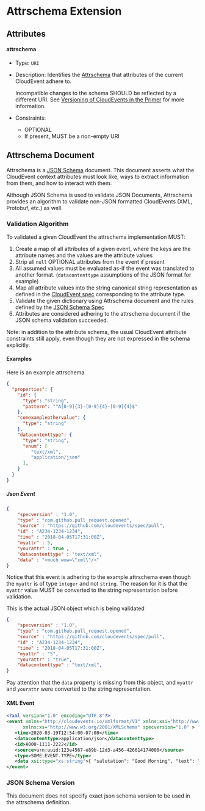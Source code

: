 # Attrschema Extension

## Attributes

#### attrschema

- Type: `URI`
- Description: Identifies the [Attrschema](#attrschema-document) that attributes of
  the current CloudEvent adhere to.
 
  Incompatible changes to the schema SHOULD be reflected by a different URI. See
  [Versioning of CloudEvents in the Primer](../primer.md#versioning-of-cloudevents)
  for more information.
- Constraints:
  - OPTIONAL
  - If present, MUST be a non-empty URI

<!--
If the future will require schema languages other than JSON Schema,
we can add an "attrschematype" attribute which will be defaulted to 
"jsonschema" and MAY hold additional types such as "xsd" which will indicate
different validation algorithms
-->
 
## Attrschema Document

Attrschema is a [JSON Schema][json-schema] document. This document asserts what the
CloudEvent context attributes must look like, ways to extract information from them, and
how to interact with them.

Although JSON Schema is used to validate JSON Documents, Attrschema provides an
algorithm to validate non-JSON formatted CloudEvents (XML, Protobuf, etc.) as well.

### Validation Algorithm
To validated a given CloudEvent the attrschema implementation MUST:

1. Create a map of all attributes of a given event, where the keys are the attribute
    names and the values are the attribute values
2. Strip all `null` OPTIONAL attributes from the event if present
3. All assumed values must be evaluated as-if the event was translated to another
   format. (`datacontenttype` assumptions of the JSON format for example)
4. Map all attribute values into the string canonical string representation as
   defined in the [CloudEvent spec](../spec.md#type-system) corresponding to 
   the attribute type.
5. Validate the given dictionary using Attrschema document and the rules defined by the
    [JSON Schema Spec][json-schema-spec] 
6. Attributes are considered adhering to the attrschema document if the JSON schema
   validation succeeded.

Note: in addition to the attribute schema, the usual CloudEvent attribute constraints
still apply, even though they are not expressed in the schema explicitly. 

#### Examples
Here is an example attrschema
```json
{
  "properties": {
    "id": {
      "type": "string",
      "pattern": "^A[0-9]{3}-[0-9]{4}-[0-9]{4}$"
    },
    "comexampleothervalue": {
      "type": "string"
    },
    "datacontenttype": {
      "type": "string",
      "enum": [
         "text/xml",
         "application/json"
      ],
    }
  }
}
```
##### Json Event
```json
{
    "specversion" : "1.0",
    "type" : "com.github.pull_request.opened",
    "source" : "https://github.com/cloudevents/spec/pull",
    "id" : "A234-1234-1234",
    "time" : "2018-04-05T17:31:00Z",
    "myattr" : 5,
    "yourattr" : true ,
    "datacontenttype" : "text/xml",
    "data" : "<much wow=\"xml\"/>"
}
```
Notice that this event is adhering to the example attrschema even though the
`myattr` is of type `integer` and not `string`. The reason for it is
that the `myattr` value MUST be converted to the string representation
before validation. 

This is the actual JSON object which is being validated

```json
{
    "specversion" : "1.0",
    "type" : "com.github.pull_request.opened",
    "source" : "https://github.com/cloudevents/spec/pull",
    "id" : "A234-1234-1234",
    "time" : "2018-04-05T17:31:00Z",
    "myattr" : "5",
    "yourattr" : "true",
    "datacontenttype" : "text/xml",
}
```
Pay attention that the `data` property is missing from this object, and `myattr` and
`yourattr` were converted to the string representation.
 
#### XML Event
 ```xml
<?xml version="1.0" encoding="UTF-8"?>
<event xmlns="http://cloudevents.io/xmlformat/V1" xmlns:xsi="http://www.w3.org/2001/XMLSchema-instance" 
       xmlns:xs="http://www.w3.org/2001/XMLSchema" specversion="1.0" >
    <time>2020-03-19T12:54:00-07:00</time>
    <datacontenttype>application/json</datacontenttype>
    <id>A000-1111-2222</id>
    <source>urn:uuid:123e4567-e89b-12d3-a456-426614174000</source>
    <type>SOME.EVENT.TYPE</type>
    <data xsi:type="xs:string">{ "salutation": "Good Morning", "text": "hello world" }</data>
</event>
```
### JSON Schema Version
This document does not specify exact json schema version to be used in the attrschema
definition.

[json-schema]: https://json-schema.org/
[json-schema-spec]: https://json-schema.org/draft/2020-12/json-schema-core.html